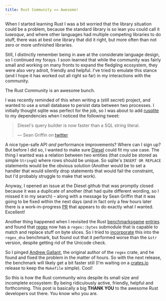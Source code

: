 ```yaml
---
title: Rust Community == Awesome!
---
```


When I started learning Rust I was a bit worried that the library situation
could be a problem, because the standard library is so lean you could call it
*luaesque*, and where other languages had multiple competing libraries to do
stuff, there was at best one library that did it right, but more often than not
zero or more unfinished libraries.

Still, I distinctly remember being in awe at the considerate language design,
so I continued my forays. I soon learned that while the community was fairly
small and working on many fronts to expand the fledgling ecosystem, they were
also very adroit, friendly and helpful. I've tried to emulate this stance (and
I hope it has worked out all right so far) in my interactions with the
community.

The Rust Community is an awesome bunch.

I was recently reminded of this when writing a (still secret) project, and
wanted to use a small database to persist data between two processes. I
initially thought sqlite was perfect for the job, so I was about to add
[rusqlite](https://github.com/jgallagher/rusqlite) to my dependencies when I
noticed the following tweet:

> Diesel's query builder is now faster than a SQL string literal.
>
> — Sean Griffin on
> [twitter](https://twitter.com/sgrif/status/722228823308107777)

A nice type-safe API *and* performance improvements? Where can I sign up? But
before I did so, I wanted to make sure [Diesel](http://diesel.rs) could fit my
use case. The thing I wanted was a relation between two entities (that could be
stored as simple `String`s) where rows should be unique. So sqlite's `INSERT OR
REPLACE` statements would be the obvious solution (Another would be to set a
handler that would silently drop statements that would fail the constraint, but
I'd probably struggle to make that work).

Anyway, I opened an issue at the Diesel github that was promptly closed because
it was a duplicate of another (that had quite different wording, so I missed it
in my search) – along with a message by Sean Griffin that it was going to be
fixed within the next days (and in fact only a few hours later there is a
work-in-progress [PR](https://github.com/diesel-rs/diesel/pull/297/files) that
appears to do exactly what I wanted. Excellent!

Another thing happened when I revisited the Rust 
[benchmarksgame](http://http://benchmarksgame.alioth.debian.org/) 
[entries](https://github.com/TeXitoi/benchmarksgame-rs) and found that
[regex](https://github.com/rust-lang-nursery/regex) now has a `regex::bytes`
submodule that is capable to match and replace stuff on byte slices. So I tried 
to [incorporate](https://github.com/TeXitoi/benchmarksgame-rs/issues/31) this
into the `regex_dna` benchmark, but found out that it performed worse than the
`&str` version, despite getting rid of the Unicode check.

So I pinged [Andrew Gallant](http://burntsushi.net), the original author of the 
`regex` crate, and he found and fixed the problem in the matter of hours. So 
with the next release, the benchmark will likely get a bit faster still (I'm 
waiting on a [crates.io](https://crates.io) release to keep the `Makefile` 
simple). Cool!

So this is how the Rust community wins despite its small size and incomplete
ecosystem: By being ridiculously active, friendly, helpful and forthcoming. 
This post is basically a big **THANK YOU** to the awesome Rust developers out 
there. You know who you are.
